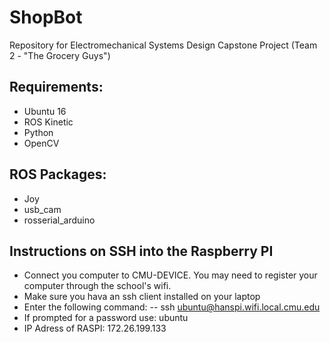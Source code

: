 # ShopBot
Repository for Electromechanical Systems Design Capstone Project (Team 2 - "The Grocery Guys")   


## Requirements:
- Ubuntu 16
- ROS Kinetic
- Python
- OpenCV

## ROS Packages:
- Joy
- usb_cam
- rosserial_arduino



## Instructions on SSH into the Raspberry PI
- Connect you computer to CMU-DEVICE. You may need to register your computer through the school's wifi.
- Make sure you hava an ssh client installed on your laptop
- Enter the following command:
	-- ssh ubuntu@hanspi.wifi.local.cmu.edu
- If prompted for a password use: ubuntu 
- IP Adress of RASPI: 172.26.199.133

